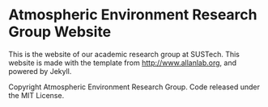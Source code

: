 # Atmospheric Environment Research Group Website

This is the website of our academic research group at SUSTech. This website is made with the template from http://www.allanlab.org, and powered by Jekyll. 

Copyright Atmospheric Environment Research Group. Code released under the MIT License.
